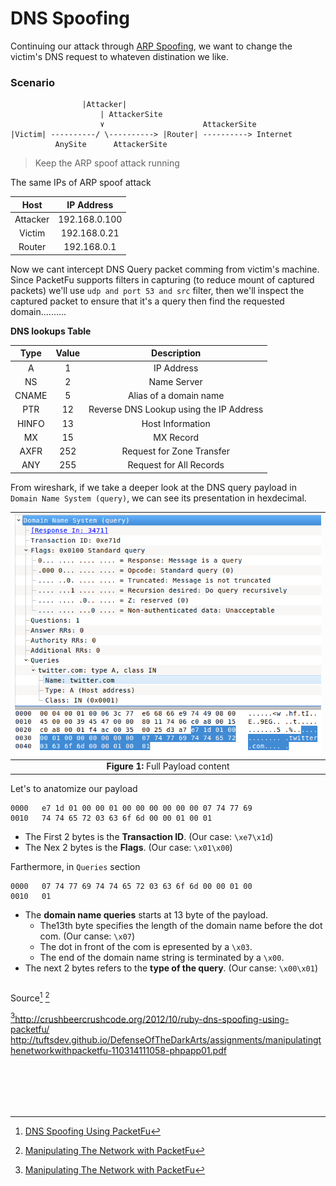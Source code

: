 # DNS Spoofing
Continuing our attack through [ARP Spoofing](module_0x4__network_kungfu/arp_spoofing.md), we want to change the victim's DNS request to whateven distination we like.

### Scenario
```
                |Attacker|
                    | AttackerSite
                    ٧                      AttackerSite
|Victim| ----------/ \----------> |Router| ----------> Internet
          AnySite      AttackerSite
```
> Keep the ARP spoof attack running

The same IPs of ARP spoof attack

| Host        |   IP Address  |
|:-----------:|:-------------:|
| Attacker    | 192.168.0.100 |
| Victim      | 192.168.0.21  |
| Router      | 192.168.0.1   |



Now we cant intercept DNS Query packet comming from victim's machine. Since PacketFu supports filters in capturing (to reduce mount of captured packets) we'll use `udp and port 53 and src` filter, then we'll inspect the captured packet to ensure that it's a query then find the requested domain..........


**DNS lookups Table**

|  Type | Value |               Description               |
|:-----:|:-----:|:---------------------------------------:|
| A     | 1     | IP Address                              |
| NS    | 2     | Name Server                             |
| CNAME | 5     | Alias of a domain name                  |
| PTR   | 12    | Reverse DNS Lookup using the IP Address |
| HINFO | 13    | Host Information                        |
| MX    | 15    | MX Record                               |
| AXFR  | 252   | Request for Zone Transfer               |
| ANY   | 255   | Request for All Records                 |

From wireshark, if we take a deeper look at the DNS query payload in `Domain Name System (query)`, we can see its presentation in hexdecimal.

|      ![Wireshark](../images/module04/dns_spoofing_wireshark1.png)      |
|:---------------:|
| **Figure 1:** Full Payload content |



Let's to anatomize our payload
```
0000   e7 1d 01 00 00 01 00 00 00 00 00 00 07 74 77 69
0010   74 74 65 72 03 63 6f 6d 00 00 01 00 01
```
* The First 2 bytes is the **Transaction ID**. (Our case: `\xe7\x1d`)
* The Nex 2 bytes is the **Flags**. (Our case: `\x01\x00`)

Farthermore, in `Queries` section
```
0000   07 74 77 69 74 74 65 72 03 63 6f 6d 00 00 01 00
0010   01
```

* The **domain name queries** starts at 13 byte of the payload.
    * The13th byte specifies the length of the domain name before the dot com. (Our canse: `\x07`)
    * The dot in front of the com is epresented by a `\x03`.
    * The end of the domain name string is terminated by a `\x00`.
* The next 2 bytes refers to the **type of the query**. (Our canse: `\x00\x01`)



```ruby

```




Source[^1] [^2]

[^2]http://crushbeercrushcode.org/2012/10/ruby-dns-spoofing-using-packetfu/
http://tuftsdev.github.io/DefenseOfTheDarkArts/assignments/manipulatingthenetworkwithpacketfu-110314111058-phpapp01.pdf

<br><br>
---
[^1]: [DNS Spoofing Using PacketFu](http://crushbeercrushcode.org/2012/10/ruby-dns-spoofing-using-packetfu/)

[^2]: [Manipulating The Network with PacketFu](http://tuftsdev.github.io/DefenseOfTheDarkArts/assignments/manipulatingthenetworkwithpacketfu-110314111058-phpapp01.pdf)

